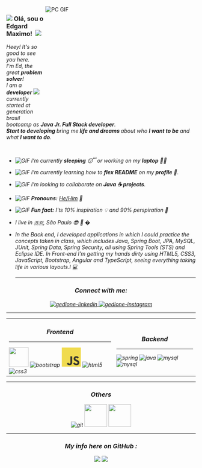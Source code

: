 <img align="right" alt="PC GIF" src="https://user-images.githubusercontent.com/85173619/129826318-68a66ff5-0c74-4978-a4ce-50e70a23395c.gif" width="400" height="300" />

### <img src="https://github.com/TheDudeThatCode/TheDudeThatCode/blob/master/Assets/Hi.gif" width="29px"> **Olá, sou o Edgard Maximo!** &nbsp;<img src="https://github.com/TheDudeThatCode/TheDudeThatCode/blob/master/Assets/Earth.gif" width="24px">

<p>
  <em>
    
   
  Heey! It's so good to see you here. <br>I'm Ed, the great <strong>problem solver</strong>! <br> I am a <strong>developer</strong> <img src="https://github.com/TheDudeThatCode/TheDudeThatCode/blob/master/Assets/Developer.gif" width="30px">currently started at generation brasil bootcamp as <strong>Java Jr. Full Stack developer</strong>.<br />
<strong>Start to developing </strong>bring me<strong> life and dreams </strong>about who <strong>I want to be</strong> and what <strong>I want to do</strong>.
</p>
  
<br>

- <img alt="GIF" src="https://github.com/TheDudeThatCode/TheDudeThatCode/blob/master/Assets/wave.gif" width="20vw" /> I’m *currently* **sleeping** 😴 or *working* on my **laptop** 👨‍💻
- <img alt="GIF" src="https://github.com/TheDudeThatCode/TheDudeThatCode/blob/master/Assets/gandalf_parrot.gif" width="20vw" /> I’m *currently learning* how to **flex README** on my **profile** 💪.
- <img alt="GIF" src="https://github.com/TheDudeThatCode/TheDudeThatCode/blob/master/Assets/headbang.gif" width="20vw" /> I’m *looking to collaborate* on **Java ☕ projects**.
- <img alt="GIF" src="https://github.com/TheDudeThatCode/TheDudeThatCode/blob/master/Assets/powerup.gif" width="20vw" /> **Pronouns:** [*He/Him*](https://pronoun.is/he) 🧔
- <img alt="GIF" src="https://github.com/TheDudeThatCode/TheDudeThatCode/blob/master/Assets/coin.gif" width="20vw" /> **Fun fact:** I'ts *10% inspiration* 💡 and *90% perspiration* 💪  
  
- I live in 🇧🇷, São Paulo  😎 🌇 �
- In the Back end, I developed applications in which I could practice the concepts taken in class, which includes Java, Spring Boot, JPA, MySQL, JUnit, Spring Data, Spring Security, all using Spring Tools (STS) and Eclipse IDE. In Front-end I'm getting my hands dirty using HTML5, CSS3, JavaScript, Bootstrap, Angular and TypeScript, seeing everything taking life in various layouts.l 💻
  
  
  <hr>
  
  
<div align="center">
<h3>Connect with me:</h3>
<a href="https://www.linkedin.com/in/edgard-maximo-2684a3202/" target="_blank">
<img align="center" alt="gedione-linkedin" height="50" width="50" src="https://user-images.githubusercontent.com/85173619/130340173-a254864b-97a1-4d9c-bf12-cf2d9f271f52.png"   
style="max-width:100%;">
</a>

<a href="https://outlook.live.com/mail/0/inbox" target="_blank">
<img align="center" alt="gedione-instagram" height="50" width="50" src="https://user-images.githubusercontent.com/85173619/130340197-aa16e503-a51e-471e-8944-6be2af37b01b.png"
style="max-width:100%;">
</a>
  
  <hr>
 
 <table align="center" border-radius="none">
<td>
<h3 align="center">Frontend</h3>
<hr>
<img src="https://cdn.jsdelivr.net/gh/devicons/devicon/icons/angularjs/angularjs-plain.svg" width="52" height="52"/>
<img src="https://cdn.jsdelivr.net/gh/devicons/devicon/icons/bootstrap/bootstrap-plain.svg" alt="bootstrap" width="52" height="52"/>
<img src="https://raw.githubusercontent.com/devicons/devicon/master/icons/javascript/javascript-original.svg" alt="javascript" width="52" height="52"/>
<img src="https://cdn.jsdelivr.net/gh/devicons/devicon/icons/html5/html5-plain.svg" alt="html5" width="52" height="52"/>
<img src="https://cdn.jsdelivr.net/gh/devicons/devicon/icons/css3/css3-plain.svg" alt="css3" width="52" height="52"/>
</td>
<td>
<h3 align="center">Backend</h3>
<hr>
<img src="https://www.vectorlogo.zone/logos/springio/springio-icon.svg" alt="spring" width="52" height="52"/>
<img src="https://cdn.jsdelivr.net/gh/devicons/devicon/icons/java/java-original.svg" alt="java" width="52" height="52"/>
<img src="https://cdn.jsdelivr.net/gh/devicons/devicon/icons/mysql/mysql-original.svg" alt="mysql" width="52" height="52"/>
<img src="https://cdn.jsdelivr.net/gh/devicons/devicon/icons/postgresql/postgresql-plain.svg" alt="mysql" width="52" height="52"/>
</td>
</table>
  
  <hr>
  
 <h3>Others</h3>
<img src="https://www.vectorlogo.zone/logos/git-scm/git-scm-icon.svg" alt="git" width="60" height="60"/>
<img src="https://cdn.jsdelivr.net/gh/devicons/devicon/icons/trello/trello-plain.svg" width="60" height="60"/>
<img src="https://cdn.jsdelivr.net/gh/devicons/devicon/icons/heroku/heroku-plain.svg" width="60" height="60"/>
<hr>
  
  
  ### My info here on GitHub :
<div align = "center">
<a href="https://github.com/Edgard-Maximo">
  <img height="180px" src="https://github-readme-stats.vercel.app/api?username=Edgard-Maximo&count_private=true&include_all_commits=true&show_icons=true&hide_border=true&border_radius=15&line_height=24&&title_color=020024&text_color=ffffff&icon_color=020024&bg_color=4,4169E1,C71585,00008B" /></a>  <!-- do primeiro para o ultimo -->
<a href="https://github.com/Edgard-Maximo">
  <img height="180px" src="https://github-readme-stats.vercel.app/api/top-langs/?username=Edgard-Maximo&langs_count=6&layout=compact&hide_border=true&border_radius=15&line_height=24&card_width=380&title_color=020024&text_color=ffffff&bg_color=1,00008B,C71585,4169E1" /></a>                   <!-- do ultimo para o primeiro -->
</div>
  
<!--   ![Snake animation](https://github.com/Edgard-MaximoEdgard-Maximo/blob/output/github-contribution-grid-snake.svg) -->

  


